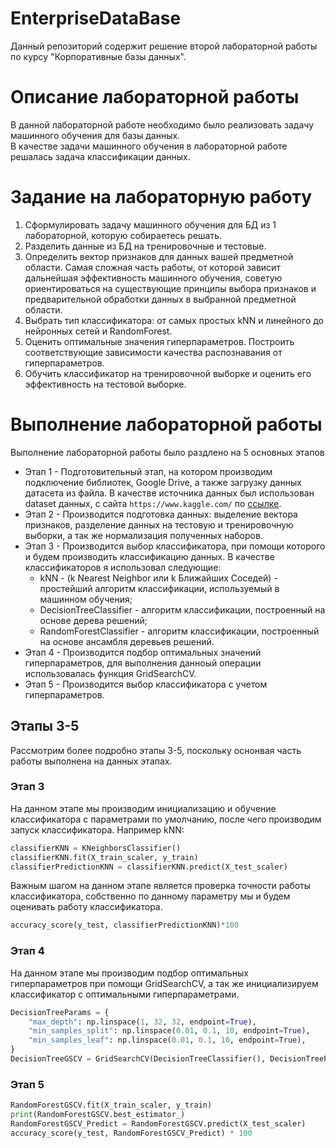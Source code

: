 # EnterpriseDataBase

Данный репозиторий содержит решение второй лабораторной работы по курсу "Корпоративные базы данных".


# Описание лабораторной работы

В данной лабораторной работе необходимо было реализовать задачу машинного обучения для базы данных.<br>В качестве задачи машинного обучения в лабораторной работе решалась задача классификации данных.

# Задание на лабораторную работу

1. Сформулировать задачу машинного обучения для БД из 1 лабораторной, которую собираетесь решать.
2. Разделить данные из БД на тренировочные и тестовые.
3. Определить вектор признаков для данных вашей предметной области. Самая сложная часть работы, от которой зависит дальнейшая эффективность машинного обучения, советую ориентироваться на существующие принципы выбора признаков и предварительной обработки данных в выбранной предметной области.
4. Выбрать тип классификатора: от самых простых kNN и линейного до нейронных сетей и RandomForest.
5. Оценить оптимальные значения гиперпараметров. Построить соответствующие зависимости качества распознавания от гиперпараметров.
6. Обучить классификатор на тренировочной выборке и оценить его эффективность на тестовой выборке.

# Выполнение лабораторной работы
Выполнение лабораторной работы было раздлено на 5 основных этапов
* Этап 1 - Подготовительный этап, на котором производим подключение библиотек, Google Drive, а также загрузку данных датасета из файла.
    В качестве источника данных был использован dataset данных, с сайта  `https://www.kaggle.com/` по [ссылке](https://www.kaggle.com/datasets/pritsheta/diabetes-dataset).
* Этап 2 - Производится подготовка данных: выделение вектора признаков, разделение данных на тестовую и тренировочную выборки, а так же нормализация полученных наборов.
* Этап 3 - Производится выбор классификатора, при помощи которого и будем производить классификацию данных. В качестве классификаторов я использовал следующие:
    + kNN - (k Nearest Neighbor или k Ближайших Соседей) - простейший алгоритм классификации, используемый в машинном обучения;
    + DecisionTreeClassifier - алгоритм классификации, построенный на основе дерева решений;
    + RandomForestClassifier - алгоритм классификации, построенный на основе ансамбля деревьев решений.
* Этап 4 - Производится подбор оптимальных значений гиперпараметров, для выполнения данноый операции использовалась функция GridSearchCV.
* Этап 5 - Производится выбор классификатора с учетом гиперпараметров.

## Этапы 3-5
Рассмотрим более подробно этапы 3-5, поскольку оснонвая часть работы выполнена на данных этапах.
### Этап 3
На данном этапе мы производим инициализацию и обучение классификатора с параметрами по умолчанию, после чего производим запуск классификатора. Например kNN: 
```python
classifierKNN = KNeighborsClassifier()
classifierKNN.fit(X_train_scaler, y_train)
classifierPredictionKNN = classifierKNN.predict(X_test_scaler)
```
Важным шагом на данном этапе является проверка точности работы классификатора, собственно по данному параметру мы и будем оценивать работу классификатора.
```python
accuracy_score(y_test, classifierPredictionKNN)*100
```
### Этап 4
На данном этапе мы производим подбор оптимальных гиперпараметров при помощи GridSearchCV, а так же инициализируем классификатор с оптимальными гиперпараметрами.
```python
DecisionTreeParams = {
    "max_depth": np.linspace(1, 32, 32, endpoint=True),
    "min_samples_split": np.linspace(0.01, 0.1, 10, endpoint=True),
    "min_samples_leaf": np.linspace(0.01, 0.1, 10, endpoint=True),
}
DecisionTreeGSCV = GridSearchCV(DecisionTreeClassifier(), DecisionTreeParams)
```
### Этап 5

```python
RandomForestGSCV.fit(X_train_scaler, y_train)
print(RandomForestGSCV.best_estimator_)
RandomForestGSCV_Predict = RandomForestGSCV.predict(X_test_scaler)
accuracy_score(y_test, RandomForestGSCV_Predict) * 100
```
